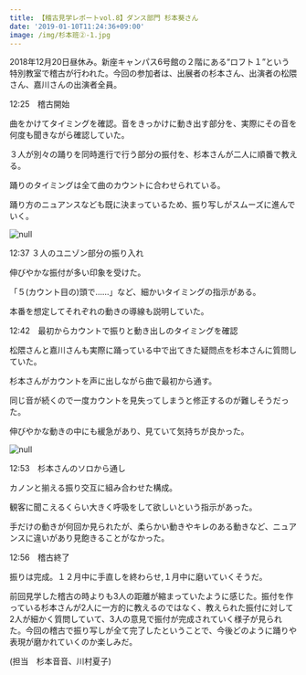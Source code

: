 ```yaml
---
title: 【稽古見学レポートvol.8】ダンス部門 杉本葵さん
date: '2019-01-10T11:24:36+09:00'
image: /img/杉本班②-1.jpg
---
```

2018年12月20日昼休み。新座キャンパス6号館の２階にある“ロフト１”という特別教室で稽古が行われた。今回の参加者は、出展者の杉本さん、出演者の松隈さん、嘉川さんの出演者全員。

12:25　稽古開始

曲をかけてタイミングを確認。音をきっかけに動き出す部分を、実際にその音を何度も聞きながら確認していた。

３人が別々の踊りを同時進行で行う部分の振付を、杉本さんが二人に順番で教える。

踊りのタイミングは全て曲のカウントに合わせられている。

踊り方のニュアンスなども既に決まっているため、振り写しがスムーズに進んでいく。 

![null](/img/杉本班②-1.jpg)

12:37 ３人のユニゾン部分の振り入れ

伸びやかな振付が多い印象を受けた。

「５(カウント目の)頭で……」など、細かいタイミングの指示がある。

本番を想定してそれぞれの動きの導線も説明していた。

12:42　最初からカウントで振りと動き出しのタイミングを確認

松隈さんと嘉川さんも実際に踊っている中で出てきた疑問点を杉本さんに質問していた。

杉本さんがカウントを声に出しながら曲で最初から通す。

同じ音が続くので一度カウントを見失ってしまうと修正するのが難しそうだった。

伸びやかな動きの中にも緩急があり、見ていて気持ちが良かった。

![null](/img/杉本班②-2.jpg)

12:53　杉本さんのソロから通し

カノンと揃える振り交互に組み合わせた構成。

観客に聞こえるくらい大きく呼吸をして欲しいという指示があった。

手だけの動きが何回か見られたが、柔らかい動きやキレのある動きなど、ニュアンスに違いがあり見飽きることがなかった。

12:56　稽古終了

振りは完成。１２月中に手直しを終わらせ,１月中に磨いていくそうだ。

前回見学した稽古の時よりも3人の距離が縮まっていたように感じた。振付を作っている杉本さんが2人に一方的に教えるのではなく、教えられた振付に対して2人が細かく質問していて、3人の意見で振付が完成されていく様子が見られた。今回の稽古で振り写しが全て完了したということで、今後どのように踊りや表現が磨かれていくのか楽しみだ。

(担当　杉本音音、川村夏子)
